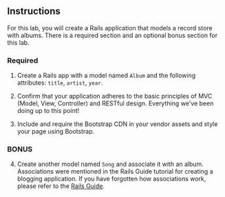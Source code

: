 ## Instructions

For this lab, you will create a Rails application that models a record store with albums. There is a required section and an optional bonus section for this lab. 


### Required 

1. Create a Rails app with a model named `Album` and the following attributes: `title`, `artist`, `year`. 

2. Confirm that your application adheres to the basic principles of MVC (Model, View, Controller) and RESTful design. Everything we've been doing up to this point! 

3. Include and require the Bootstrap CDN in your vendor assets and style your page using Bootstrap. 

### BONUS
4. Create another model named `Song` and associate it with an album. Associations were mentioned in the Rails Guide tutorial for creating a blogging application. If you have forgotten how associations work, please refer to the [Rails Guide](http://guides.rubyonrails.org/getting_started.html#associating-models).